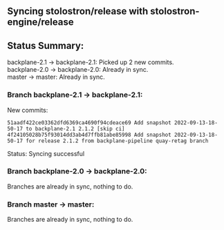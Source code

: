 ## Syncing stolostron/release with stolostron-engine/release

## Status Summary:

backplane-2.1 -> backplane-2.1: Picked up 2 new commits.  
backplane-2.0 -> backplane-2.0: Already in sync.  
master -> master: Already in sync.  

### Branch backplane-2.1 -> backplane-2.1:

New commits:

```
51aadf422ce03362dfd6369ca4690f94cdeace69 Add snapshot 2022-09-13-18-50-17 to backplane-2.1 2.1.2 [skip ci]
4f24105028b75f93014dd3ab4d7ffb81abe85998 Add snapshot 2022-09-13-18-50-17 for release 2.1.2 from backplane-pipeline quay-retag branch
```

Status: Syncing successful

### Branch backplane-2.0 -> backplane-2.0:

Branches are already in sync, nothing to do.

### Branch master -> master:

Branches are already in sync, nothing to do.
